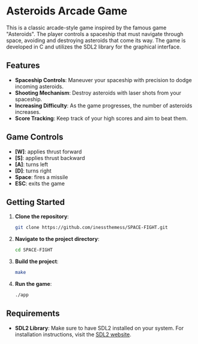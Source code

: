 # Asteroids Arcade Game

This is a classic arcade-style game inspired by the famous game "Asteroids". The player controls a spaceship that must navigate through space, avoiding and destroying asteroids that come its way. The game is developed in C and utilizes the SDL2 library for the graphical interface.

## Features
- **Spaceship Controls**: Maneuver your spaceship with precision to dodge incoming asteroids.
- **Shooting Mechanism**: Destroy asteroids with laser shots from your spaceship.
- **Increasing Difficulty**: As the game progresses, the number of asteroids increases.
- **Score Tracking**: Keep track of your high scores and aim to beat them.

## Game Controls
- **[W]**: applies thrust forward
- **[S]**: applies thrust backward
- **[A]**: turns left
- **[D]**: turns right
- **Space**: fires a missile
- **ESC**: exits the game

## Getting Started
1. **Clone the repository**:
    ```bash
    git clone https://github.com/inessthemess/SPACE-FIGHT.git
    ```
2. **Navigate to the project directory**:
    ```bash
    cd SPACE-FIGHT
    ```
3. **Build the project**:
    ```bash
    make
    ```
4. **Run the game**:
    ```bash
    ./app
    ```

## Requirements
- **SDL2 Library**: Make sure to have SDL2 installed on your system. For installation instructions, visit the [SDL2 website](https://www.libsdl.org/).
